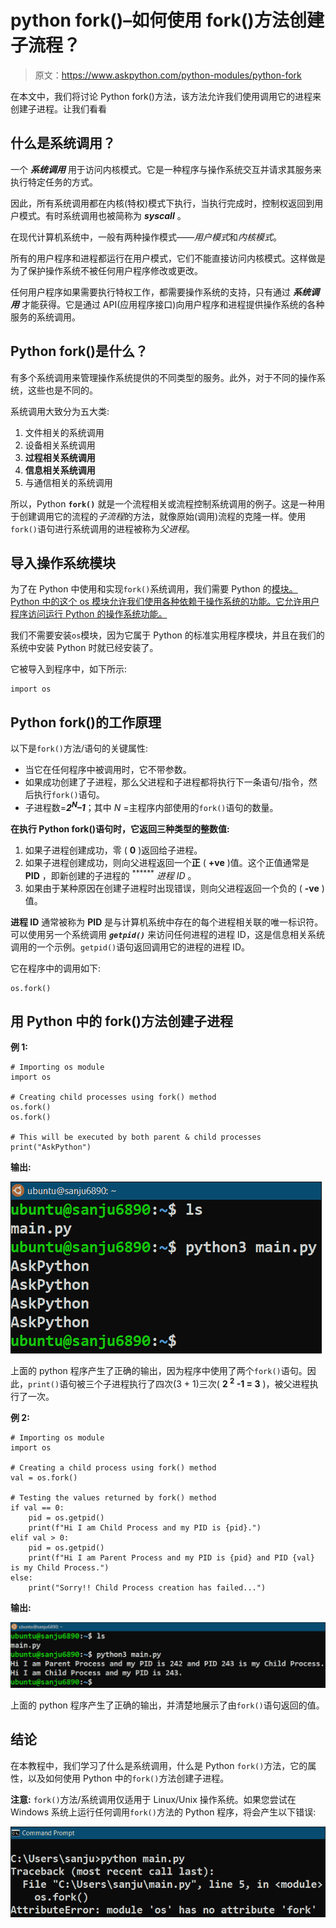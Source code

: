 # python fork()–如何使用 fork()方法创建子流程？

> 原文：<https://www.askpython.com/python-modules/python-fork>

在本文中，我们将讨论 Python fork()方法，该方法允许我们使用调用它的进程来创建子进程。让我们看看

## 什么是系统调用？

一个 ***系统调用*** 用于访问内核模式。它是一种程序与操作系统交互并请求其服务来执行特定任务的方式。

因此，所有系统调用都在内核(特权)模式下执行，当执行完成时，控制权返回到用户模式。有时系统调用也被简称为 ***syscall*** 。

在现代计算机系统中，一般有两种操作模式——*用户模式*和*内核模式*。

所有的用户程序和进程都运行在用户模式，它们不能直接访问内核模式。这样做是为了保护操作系统不被任何用户程序修改或更改。

任何用户程序如果需要执行特权工作，都需要操作系统的支持，只有通过 ***系统调用*** 才能获得。它是通过 API(应用程序接口)向用户程序和进程提供操作系统的各种服务的系统调用。

## **Python fork()是什么？**

有多个系统调用来管理操作系统提供的不同类型的服务。此外，对于不同的操作系统，这些也是不同的。

系统调用大致分为五大类:

1.  文件相关的系统调用
2.  设备相关系统调用
3.  **过程相关系统调用**
4.  **信息相关系统调用**
5.  与通信相关的系统调用

所以，Python **`fork()`** 就是一个流程相关或流程控制系统调用的例子。这是一种用于创建调用它的流程的*子流程*的方法，就像原始(调用)流程的克隆一样。使用`fork()`语句进行系统调用的进程被称为*父进程*。

## **导入操作系统模块**

为了在 Python 中使用和实现`fork()`系统调用，我们需要 Python 的[模块。Python 中的这个 os 模块允许我们使用各种依赖于操作系统的功能。它允许用户程序访问运行 Python 的操作系统功能。](https://www.askpython.com/python-modules/python-os-module-10-must-know-functions)

我们不需要安装`os`模块，因为它属于 Python 的标准实用程序模块，并且在我们的系统中安装 Python 时就已经安装了。

它被导入到程序中，如下所示:

```
import os

```

## **Python fork()的工作原理**

以下是`fork()`方法/语句的关键属性:

*   当它在任何程序中被调用时，它不带参数。
*   如果成功创建了子进程，那么父进程和子进程都将执行下一条语句/指令，然后执行`fork()`语句。
*   子进程数=***2<sup>N</sup>–1***；其中 *N* =主程序内部使用的`fork()`语句的数量。

**在执行 Python fork()语句时，它返回三种类型的整数值:**

1.  如果子进程创建成功，零 ( **0** )返回给子进程。
2.  如果子进程创建成功，则向父进程返回一个**正** ( **+ve** )值。这个正值通常是 **PID** ，即新创建的子进程的 <sup>******</sup> *进程 ID* 。
3.  如果由于某种原因在创建子进程时出现错误，则向父进程返回一个负的 ( **-ve** )值。

**进程 ID** 通常被称为 **PID** 是与计算机系统中存在的每个进程相关联的唯一标识符。可以使用另一个系统调用 ***`getpid()`*** 来访问任何进程的进程 ID，这是信息相关系统调用的一个示例。`getpid()`语句返回调用它的进程的进程 ID。

它在程序中的调用如下:

```
os.fork()

```

## **用 Python 中的 fork()方法创建子进程**

**例 1:**

```
# Importing os module
import os

# Creating child processes using fork() method
os.fork()
os.fork()

# This will be executed by both parent & child processes
print("AskPython")

```

**输出:**

![Python fork()](img/6ed73b6daf526ea0dda42ac31419b403.png)

上面的 python 程序产生了正确的输出，因为程序中使用了两个`fork()`语句。因此，`print()`语句被三个子进程执行了四次(3 + 1)三次( **2 <sup>2</sup> -1 = 3** )，被父进程执行了一次。

**例 2:**

```
# Importing os module
import os

# Creating a child process using fork() method
val = os.fork()

# Testing the values returned by fork() method
if val == 0:
    pid = os.getpid()
    print(f"Hi I am Child Process and my PID is {pid}.")
elif val > 0:
    pid = os.getpid()
    print(f"Hi I am Parent Process and my PID is {pid} and PID {val} is my Child Process.")
else:
    print("Sorry!! Child Process creation has failed...")

```

**输出:**

![Python fork()](img/a7affcb09b02f6ef4d8eb7fec3d293d5.png)

上面的 python 程序产生了正确的输出，并清楚地展示了由`fork()`语句返回的值。

## **结论**

在本教程中，我们学习了什么是系统调用，什么是 Python `fork()`方法，它的属性，以及如何使用 Python 中的`fork()`方法创建子进程。

**注意:** `fork()`方法/系统调用仅适用于 Linux/Unix 操作系统。如果您尝试在 Windows 系统上运行任何调用`fork()`方法的 Python 程序，将会产生以下错误:

![Fork Windows Error](img/ef1eb0b743bd9dc12ca0e9b61bffa335.png)